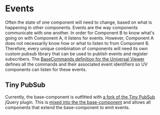 # Events

Often the state of one component will need to change, based on what is happening in other components.  Events are the way components communicate with one another.  In order for Component B to know what's going on with Component A, it listens for events.  However, Component A does not necessarily know how or what to listen to from Component B.  Therefore, every unique combination of components will need its own custom pubsub library that can be used to publish events and register subscribers.  The [BaseCommands definition for the Universal Viewer](https://github.com/UniversalViewer/universalviewer/blob/dev/src/modules/uv-shared-module/BaseCommands.ts) defines all the commands and their associated event identifiers so UV components can listen for these events.

## Tiny PubSub

Currently, the base-component is outfitted with [a fork of the Tiny PubSub](https://github.com/edsilv/jquery-tiny-pubsub) jQuery plugin.  This is [mixed into the the base-component](https://github.com/viewdir/base-component/blob/master/src/BaseComponent.ts#L51) and allows all components that extend the base-component to emit events.

